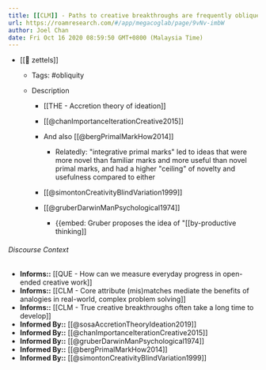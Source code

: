 ```yaml
---
title: [[CLM]] - Paths to creative breakthroughs are frequently oblique
url: https://roamresearch.com/#/app/megacoglab/page/9vNv-imbW
author: Joel Chan
date: Fri Oct 16 2020 08:59:50 GMT+0800 (Malaysia Time)
---
```


- [[🌲 zettels]]

    - Tags: #obliquity

    - Description

        - [[THE - Accretion theory of ideation]]

        - [[@chanImportanceIterationCreative2015]]

        - And also [[@bergPrimalMarkHow2014]]

            - Relatedly: "integrative primal marks" led to ideas that were more novel than familiar marks and more useful than novel primal marks, and had a higher "ceiling" of novelty and usefulness compared to either

        - [[@simontonCreativityBlindVariation1999]]

        - [[@gruberDarwinManPsychological1974]]

            - {{embed: Gruber proposes the idea of "[[by-productive thinking]]

###### Discourse Context

- **Informs::** [[QUE - How can we measure everyday progress in open-ended creative work]]
- **Informs::** [[CLM - Core attribute (mis)matches mediate the benefits of analogies in real-world, complex problem solving]]
- **Informs::** [[CLM - True creative breakthroughs often take a long time to develop]]
- **Informed By::** [[@sosaAccretionTheoryIdeation2019]]
- **Informed By::** [[@chanImportanceIterationCreative2015]]
- **Informed By::** [[@gruberDarwinManPsychological1974]]
- **Informed By::** [[@bergPrimalMarkHow2014]]
- **Informed By::** [[@simontonCreativityBlindVariation1999]]

